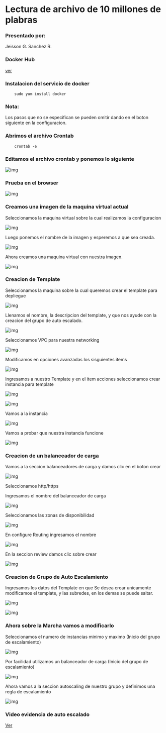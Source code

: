 # Lectura de archivo de 10 millones de plabras

### Presentado por:

Jeisson G. Sanchez R.

### Docker Hub 

[ver](https://hub.docker.com/repository/docker/jsanchez0/service-complex)

### Instalacion del servicio de docker

~~~
    sudo yum install docker
~~~

### Nota:

Los pasos que no se especifican se pueden omitir dando en el boton siguiente en la configuracion.

### Abrimos el archivo Crontab

~~~
    crontab -e
~~~

### Editamos el archivo crontab y ponemos lo siguiente

![img](img/crontab.PNG)

### Prueba en el browser

![img](img/browsertest.PNG)

### Creamos una imagen de la maquina virtual actual

Seleccionamos la maquina virtual sobre la cual realizamos la configuracion

![img](img/crearImagen.jpg)


Luego ponemos el nombre de la imagen y esperemos a que sea creada.


![img](img/imageCreateView.PNG)


Ahora creamos una maquina virtual con nuestra imagen.

![img](img/instanceImage.PNG)

### Creacion de Template

Seleccionamos la maquina sobre la cual queremos crear el template para depliegue

![img](img/Template/1.jpg)

Llenamos el nombre, la descripcion del template, y que nos ayude con la creacion del grupo de auto escalado.

![img](img/Template/Captura.PNG)

Seleccionamos VPC para nuestra networking

![img](img/Template/Captura2.PNG)

Modificamos en opciones avanzadas los sisguientes items

![img](img/Template/Captura3.PNG)

Ingresamos a nuestro Template y en el item acciones seleccionamos crear instancia para template

![img](img/Template/FileTemplate.PNG)

![img](img/Template/launchInstance.PNG)


Vamos a la instancia

![img](img/Template/goInstance.PNG)

Vamos a probar que nuestra instancia funcione

![img](img/Template/test.PNG)

### Creacion de un balanceador de carga

Vamos a la seccion balanceadores de carga y damos clic en el boton crear

![img](img/LoadBalancer/1.PNG)

Seleccionamos http/https

Ingresamos el nombre del balanceador de carga

![img](img/LoadBalacer/2.PNG)

Seleccionamos las zonas de disponibilidad

![img](img/LoadBalacer/3.PNG)

En configure Routing ingresamos el nombre

![img](img/LoadBalacer/4.PNG)


En la seccion review damos clic sobre crear

![img](img/LoadBalacer/5.PNG)


### Creacion de Grupo de Auto Escalamiento

Ingresamos los datos del Template en que Se desea crear unicamente modificamos el template, y las subredes, en los demas se puede saltar.

![img](img/AutoScaling/1.PNG)

![img](img/AutoScaling/2.PNG)


### Ahora sobre la Marcha vamos a modificarlo


Seleccionamos el numero de  instancias minimo y maximo (Inicio del grupo de escalamiento)

![img](img/AutoScaling/size.PNG)

Por facilidad utilizamos un balanceador de carga (Inicio del grupo de escalamiento)

![img](img/AutoScaling/loadBalancer.PNG)

Ahora vamos a la seccion autoscaling de nuestro grupo y definimos una regla de escalamiento

![img](img/AutoScaling/policy.PNG)




### Video evidencia de auto escalado

[Ver](https://www.youtube.com/watch?v=hua5Cfj6vzE&feature=youtu.be)

